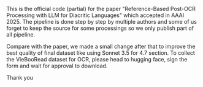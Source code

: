 This is the official code (partial) for the paper "Reference-Based Post-OCR Processing with LLM for Diacritic Languages" which accepted in AAAI 2025.
The pipeline is done step by step by multiple authors and some of us forget to keep the source for some processings so we only publish part of all pipeline.

Compare with the paper, we made a small change after that to improve the best quality of final dataset like using Sonnet 3.5 for 4.7 section.
To collect the VieBooRead dataset for OCR, please head to hugging face, sign the form and wait for approval to download.

Thank you
